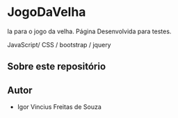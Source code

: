 # JogoDaVelha
Ia para o jogo da velha. Página Desenvolvida para testes.


JavaScript/ CSS /  bootstrap / jquery
## Sobre este repositório


## Autor

* Igor Vincius Freitas de Souza
